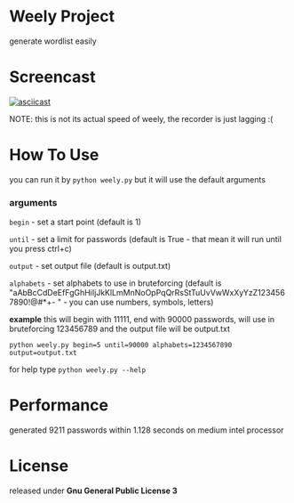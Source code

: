 # Weely Project
generate wordlist easily

# Screencast
[![asciicast](https://asciinema.org/a/YPXuMdhnItCj5n9mBsNWJ4o1V.png)](https://asciinema.org/a/YPXuMdhnItCj5n9mBsNWJ4o1V)

NOTE: this is not its actual speed of weely, the recorder is just lagging :(
# How To Use
you can run it by `python weely.py` but it will use the default arguments

### arguments
`begin`  - set a start point (default is 1)

`until`  - set a limit for passwords (default is True - that mean it will run until you press ctrl+c)

`output` - set output file (default is output.txt)

`alphabets` - set alphabets to use in bruteforcing (default is "aAbBcCdDeEfFgGhHiIjJkKlLmMnNoOpPqQrRsStTuUvVwWxXyYzZ1234567890!@#*+- " - you can use numbers, symbols, letters)

**example**
this will begin with 11111, end with 90000 passwords, will use in bruteforcing 123456789 and the output file will be output.txt

`python weely.py begin=5 until=90000 alphabets=1234567890 output=output.txt`


for help type `python weely.py --help`


# Performance
generated 9211 passwords within 1.128 seconds on medium intel processor

# License
released under **Gnu General Public License 3**
